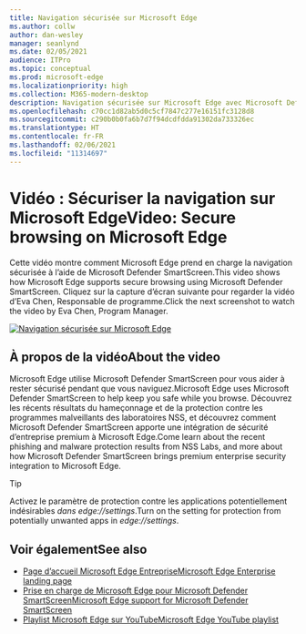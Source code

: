 ```yaml
---
title: Navigation sécurisée sur Microsoft Edge
ms.author: collw
author: dan-wesley
manager: seanlynd
ms.date: 02/05/2021
audience: ITPro
ms.topic: conceptual
ms.prod: microsoft-edge
ms.localizationpriority: high
ms.collection: M365-modern-desktop
description: Navigation sécurisée sur Microsoft Edge avec Microsoft Defender SmartScreen
ms.openlocfilehash: c70cc1d82ab5d0c5cf7847c277e16151fc3128d8
ms.sourcegitcommit: c290b0b0fa6b7d7f94dcdfdda91302da733326ec
ms.translationtype: HT
ms.contentlocale: fr-FR
ms.lasthandoff: 02/06/2021
ms.locfileid: "11314697"
---
```

# <span data-ttu-id="d62af-103">Vidéo : Sécuriser la navigation sur Microsoft Edge</span><span class="sxs-lookup"><span data-stu-id="d62af-103">Video: Secure browsing on Microsoft Edge</span></span>

<span data-ttu-id="d62af-104">Cette vidéo montre comment Microsoft Edge prend en charge la navigation sécurisée à l’aide de Microsoft Defender SmartScreen.</span><span class="sxs-lookup"><span data-stu-id="d62af-104">This video shows how Microsoft Edge supports secure browsing using Microsoft Defender SmartScreen.</span></span> <span data-ttu-id="d62af-105">Cliquez sur la capture d’écran suivante pour regarder la vidéo d’Eva Chen, Responsable de programme.</span><span class="sxs-lookup"><span data-stu-id="d62af-105">Click the next screenshot to watch the video by Eva Chen, Program Manager.</span></span>

[![Navigation sécurisée sur Microsoft Edge](media/microsoft-edge-video-security-smartscreen/0.png)](http://www.youtube.com/watch?v=s9kk88SkjLw "Secure browsing on Microsoft Edge")

## <span data-ttu-id="d62af-107">À propos de la vidéo</span><span class="sxs-lookup"><span data-stu-id="d62af-107">About the video</span></span>

<span data-ttu-id="d62af-108">Microsoft Edge utilise Microsoft Defender SmartScreen pour vous aider à rester sécurisé pendant que vous naviguez.</span><span class="sxs-lookup"><span data-stu-id="d62af-108">Microsoft Edge uses Microsoft Defender SmartScreen to help keep you safe while you browse.</span></span> <span data-ttu-id="d62af-109">Découvrez les récents résultats du hameçonnage et de la protection contre les programmes malveillants des laboratoires NSS, et découvrez comment Microsoft Defender SmartScreen apporte une intégration de sécurité d’entreprise premium à Microsoft Edge.</span><span class="sxs-lookup"><span data-stu-id="d62af-109">Come learn about the recent phishing and malware protection results from NSS Labs, and more about how Microsoft Defender SmartScreen brings premium enterprise security integration to Microsoft Edge.</span></span>

> [!TIP]
> <span data-ttu-id="d62af-110">Activez le paramètre de protection contre les applications potentiellement indésirables *dans edge://settings*.</span><span class="sxs-lookup"><span data-stu-id="d62af-110">Turn on the setting for protection from potentially unwanted apps in *edge://settings*.</span></span>

## <span data-ttu-id="d62af-111">Voir également</span><span class="sxs-lookup"><span data-stu-id="d62af-111">See also</span></span>

- [<span data-ttu-id="d62af-112">Page d’accueil Microsoft Edge Entreprise</span><span class="sxs-lookup"><span data-stu-id="d62af-112">Microsoft Edge Enterprise landing page</span></span>](https://aka.ms/EdgeEnterprise)
- [<span data-ttu-id="d62af-113">Prise en charge de Microsoft Edge pour Microsoft Defender SmartScreen</span><span class="sxs-lookup"><span data-stu-id="d62af-113">Microsoft Edge support for Microsoft Defender SmartScreen</span></span>](microsoft-edge-security-smartscreen.md)
- [<span data-ttu-id="d62af-114">Playlist Microsoft Edge sur YouTube</span><span class="sxs-lookup"><span data-stu-id="d62af-114">Microsoft Edge YouTube playlist</span></span>](https://www.youtube.com/playlist?list=PLXtHYVsvn_b-uXh1tMeYpT-0iD8tD3tFy)
